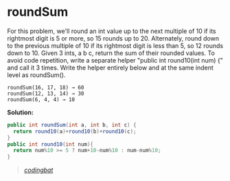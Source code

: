 # roundSum

For this problem, we'll round an int value up to the next multiple of 10 if its rightmost digit is 5 or more, so 15 rounds up to 20. Alternately, round down to the previous multiple of 10 if its rightmost digit is less than 5, so 12 rounds down to 10. Given 3 ints, a b c, return the sum of their rounded values. To avoid code repetition, write a separate helper "public int round10(int num) {" and call it 3 times. Write the helper entirely below and at the same indent level as roundSum().

```
roundSum(16, 17, 18) → 60
roundSum(12, 13, 14) → 30
roundSum(6, 4, 4) → 10
```

**Solution:**

```java
public int roundSum(int a, int b, int c) {
  return round10(a)+round10(b)+round10(c);
}
public int round10(int num){
  return num%10 >= 5 ? num+10-num%10 : num-num%10;
}
```

> _[codingbat](http://codingbat.com/prob/p186753)_